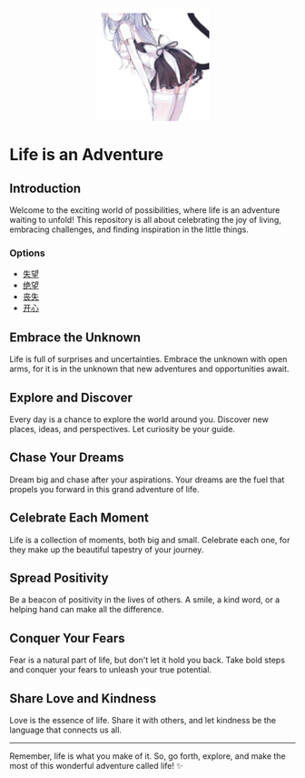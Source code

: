 <p align="center">
  <img src="https://raw.githubusercontent.com/Yu9191/-/main/nv2.png" alt="https://raw.githubusercontent.com/Yu9191/-/main/nv2.png" width="200" height="200">
</p>


# Life is an Adventure 


## Introduction

Welcome to the exciting world of possibilities, where life is an adventure waiting to unfold! This repository is all about celebrating the joy of living, embracing challenges, and finding inspiration in the little things.
### Options

- [失望](https://m.baidu.com/bh/m/detail/ar_3665433856171636043)
- [绝望](https://m.baidu.com/bh/m/detail/qr_12095809411437175635)
- [丧失](https://fengyl.nxu.edu.cn/info/1015/6163.htm)
- [开心](https://91porny.com/video/category/top-list)
## Embrace the Unknown

Life is full of surprises and uncertainties. Embrace the unknown with open arms, for it is in the unknown that new adventures and opportunities await.

## Explore and Discover

Every day is a chance to explore the world around you. Discover new places, ideas, and perspectives. Let curiosity be your guide.

## Chase Your Dreams

Dream big and chase after your aspirations. Your dreams are the fuel that propels you forward in this grand adventure of life.

## Celebrate Each Moment

Life is a collection of moments, both big and small. Celebrate each one, for they make up the beautiful tapestry of your journey.

## Spread Positivity

Be a beacon of positivity in the lives of others. A smile, a kind word, or a helping hand can make all the difference.

## Conquer Your Fears

Fear is a natural part of life, but don't let it hold you back. Take bold steps and conquer your fears to unleash your true potential.

## Share Love and Kindness

Love is the essence of life. Share it with others, and let kindness be the language that connects us all.

---



Remember, life is what you make of it. So, go forth, explore, and make the most of this wonderful adventure called life! :sparkles:
